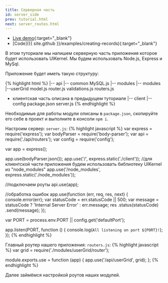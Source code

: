 ```yaml
---
title: Серверная часть
id: server_side
prev: tutorial.html
next: server_routes.html
---
```

* [Live demo](/examples/creating-records/){:target="_blank"}
* [Code]({{ site.github }}/examples/creating-records){:target="_blank"}

В этом туториале мы напишем серверную часть приложения которое будет использовать UIKernel.
Мы будем использовать Node.js, Express и MySql.

Приложение будет иметь такую структуру:

{% highlight html %}
|-- api
    |-- common
        MySQL.js
    |-- modules
        |-- modules
            |--userGrid
                model.js
                router.js
                validations.js
         routers.js
* клиентская часть описана в предыдущем туториале
|-- client
|--config
package.json
server.js
{% endhighlight %}

Необходимые для работы модули описаны в `package.json`, скопируйте его себе в проект и выполните в консоли `npm i`.

Настроим сервер:
`server.js`:
{% highlight javascript %}
var express = require('express');
var bodyParser = require('body-parser');
var api = require('./api/routers');
var config = require('config');

var app = express();

app.use(bodyParser.json());
app.use('/', express.static('./client'));
//для клиентской части приложения будем использовать библиотеку UIKernel из "node_modules"
app.use('/node_modules', express.static('./node_modules'));

//подключаем роуты
api.use(app);

//обработка ошибок
app.use(function (err, req, res, next) {
    console.error(err);
    var statusCode = err.statusCode || 500;
    var message = statusCode ? 'Internal Server Error' : err.message;
    res
        .status(statusCode)
        .send(message);
});

var PORT = process.env.PORT || config.get('defaultPort');

app.listen(PORT, function () {
    console.log(`All listening on port ${PORT}!`);
});
{% endhighlight %}

Главный роутер нашего приложения:
`routers.js`:
{% highlight javascript %}
var grid = require('./modules/userGrid/router');

module.exports.use = function (app) {
    app.use('/api/userGrid', grid);
};
{% endhighlight %}

Далее займёмся настройкой роутов наших модулей.